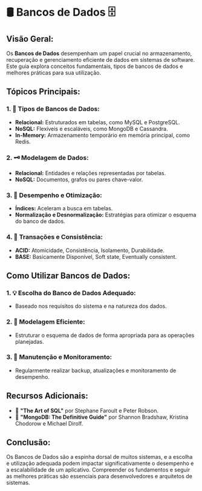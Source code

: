 # 🛢️ Bancos de Dados 🗄️

## **Visão Geral:**

Os **Bancos de Dados** desempenham um papel crucial no armazenamento, recuperação e gerenciamento eficiente de dados em sistemas de software. Este guia explora conceitos fundamentais, tipos de bancos de dados e melhores práticas para sua utilização.

## **Tópicos Principais:**

### **1. 📂 Tipos de Bancos de Dados:**
   - **Relacional:** Estruturados em tabelas, como MySQL e PostgreSQL.
   - **NoSQL:** Flexíveis e escaláveis, como MongoDB e Cassandra.
   - **In-Memory:** Armazenamento temporário em memória principal, como Redis.

### **2. 🗝️ Modelagem de Dados:**
   - **Relacional:** Entidades e relações representadas por tabelas.
   - **NoSQL:** Documentos, grafos ou pares chave-valor.

### **3. 🚀 Desempenho e Otimização:**
   - **Índices:** Aceleram a busca em tabelas.
   - **Normalização e Desnormalização:** Estratégias para otimizar o esquema do banco de dados.

### **4. 🔄 Transações e Consistência:**
   - **ACID:** Atomicidade, Consistência, Isolamento, Durabilidade.
   - **BASE:** Basicamente Disponível, Soft state, Eventually consistent.

## **Como Utilizar Bancos de Dados:**

### **1. 💡 Escolha do Banco de Dados Adequado:**
   - Baseado nos requisitos do sistema e na natureza dos dados.

### **2. 📐 Modelagem Eficiente:**
   - Estruturar o esquema de dados de forma apropriada para as operações planejadas.

### **3. 🧹 Manutenção e Monitoramento:**
   - Regularmente realizar backup, atualizações e monitoramento de desempenho.

## **Recursos Adicionais:**

- 📘 **"The Art of SQL"** por Stephane Faroult e Peter Robson.
- 📗 **"MongoDB: The Definitive Guide"** por Shannon Bradshaw, Kristina Chodorow e Michael Dirolf.

## **Conclusão:**

Os Bancos de Dados são a espinha dorsal de muitos sistemas, e a escolha e utilização adequada podem impactar significativamente o desempenho e a escalabilidade de um aplicativo. Compreender os fundamentos e seguir as melhores práticas são essenciais para desenvolvedores e arquitetos de sistemas.
